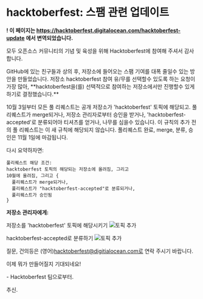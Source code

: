 <!--
After translating this i really have new type of respect to people that translate these type of stuffs. this is hard.
-->

# hacktoberfest: 스팸 관련 업데이트

**! 이 페이지는 https://hacktoberfest.digitalocean.com/hacktoberfest-update 에서 변역되었습니다.**

모두 오픈소스 커뮤니티의 기념 및<!-- is this the right word? --> 육성을 위해 Hacktoberfest에 참여해 주셔서 감사합니다.
<!--
Thank you to everyone who has reached out with ideas and suggestions to help Hacktoberfest live its values of celebrating and fostering the open source community.
--!>

GitHub에 있는 친구들과 상의 후,
저장소에 들어오는 스팸 기여를 대폭 줄일수 있는 방안을 만들었습니다.
저장소 hacktoberfest 참여 유/무를 선택할수 있도록 하는 요청이 가장 많아, 
**hacktoberfest을(를) 선택적으로 참여하는 저장소에서만 진행할수 있게 하기로 결정했습니다.**
<!--
After working closely with our friends at GitHub, 
we are happy to introduce a new measure to help significantly reduce the amount of spammy contribution.
We’re making Hacktoberfest opt-in only for projects – which maintainers can do simply by adding the ‘hacktoberfest’ topic to a repository. 
(this sentence is kinda merged into ^) This was one of the primary requests from maintainers 
(and we are hopeful that it will help alleviate some of the issues you've been facing.)
-->

10월 3일부터 모든 풀 리퀘스트는 공개 저장소가 'hacktoberfest' 토픽에 해당되고.
풀 리퀘스트가 merge되거나, 저장소 관리자로부터 승인을 받거나, 'hacktoberfest-accepted'로 분류되어야 티셔츠를 얻거나, 나무를 심을수 있습니다.
이 규칙의 추가 전의 풀 리퀘스트는 이 새 규칙에 해당되지 않습니다.
풀리퀘스트 완료, merge, 분류, 승인은 11월 1일에 마감됩니다. 
<!--
We will honor all valid pull requests prior to this change, and as of October 3, 2020 at 12:00:00 UTC – and October 3 in all time zones – 
pull requests will only count toward earning a T-shirt or planting a tree if they are submitted in a repository classified with the ‘hacktoberfest’ topic. 
The pull requests will also need to be merged, approved by a maintainer, or labeled as ‘hacktoberfest-accepted’ in order to qualify. 
The deadline for completions, merging, labeling, and approving is November 1.
-->

다시 요약하자면:
<!--To put it in terms that folks will more easily understand:-->

```
풀리퀘스트 해당 조건:
hacktoberfest 토픽의 해당되는 저장소에 올려짐, 그리고
10월에 올려짐, 그리고 {
  풀리퀘스트가 merge되거나,
  풀리퀘스트가 "hacktoberfest-accepted"로 분류되거나, 
  풀리퀘스트가 승인됨
}
```

**저장소 관리자에게:** 
<!--
A note to maintainers: 
Due to this change, you no longer need to opt out of Hacktoberfest. 
Instead, we invite you to classify your repository with the hacktoberfest topic and apply hacktoberfest-accepted labels to pull requests you want to accept. 
We’ve included a few gifs below to show you how simple this can be.
-->

저장소를 'hacktoberfest' 토픽에 해당시키기
![토픽 추가](https://hacktoberfest-assets.nyc3.cdn.digitaloceanspaces.com/hacktoberfest-eligible-gif.gif)

hacktoberfest-accepted로 분류하기
![토픽 추가](https://hacktoberfest-assets.nyc3.cdn.digitaloceanspaces.com/hacktoberfest-eligible-gif.gif)

<!--
Thank you so much to all the event organizers and contributors. 
We’re really excited to see all of the great contributions you have made already and will continue to make to the participating repositories. 
To find all the participating repositories, visit the Hacktoberfest homepage or go directly to the list on Github.
-->


질문, 건의등은 (영어)hacktoberfest@digitialocean.com로 연락 주시기 바랍니다.
<!--
We appreciate everyone doing their part to make Hacktoberfest a more welcoming and positive experience for the global community. 
Please help spread the word far and wide to get more repositories to opt in and partake. And, as always, we are here to listen and help. 
Please reach out with any questions to hacktoberfest@digitalocean.com.
-->

이제 뭐가 만들어질지 기대되네요! <!-- this is not really refering to the reader itself, but the overall community as a whole. i think it works still. -->
<!--
We’re excited to see what you build!
-->

\- Hacktoberfest 팀으로부터.
<!--
Sincerely,
Hacktoberfest team
-->

추신. 
<!--
P.S. We are looking forward to hearing from and connecting with maintainers. 
Please join us for a community roundtable discussion if you have more input to share with the Hacktoberfest team.
-->
